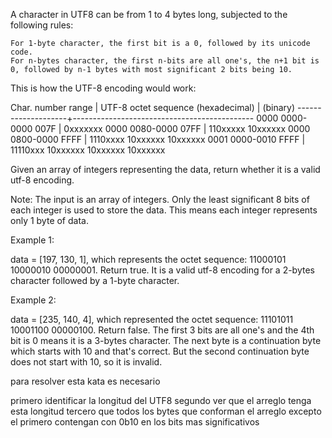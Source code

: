 

A character in UTF8 can be from 1 to 4 bytes long, subjected to the following rules:

    For 1-byte character, the first bit is a 0, followed by its unicode code.
    For n-bytes character, the first n-bits are all one's, the n+1 bit is 0, followed by n-1 bytes with most significant 2 bits being 10.

This is how the UTF-8 encoding would work:

   Char. number range  |        UTF-8 octet sequence        (hexadecimal)    |              (binary)     --------------------+---------------------------------------------     0000 0000-0000 007F | 0xxxxxxx     0000 0080-0000 07FF | 110xxxxx 10xxxxxx     0000 0800-0000 FFFF | 1110xxxx 10xxxxxx 10xxxxxx     0001 0000-0010 FFFF | 11110xxx 10xxxxxx 10xxxxxx 10xxxxxx  

Given an array of integers representing the data, return whether it is a valid utf-8 encoding.

Note:
The input is an array of integers. Only the least significant 8 bits of each integer is used to store the data. This means each integer represents only 1 byte of data.

Example 1:

data = [197, 130, 1], which represents the octet sequence: 11000101 10000010 00000001.    Return true.  It is a valid utf-8 encoding for a 2-bytes character followed by a 1-byte character.  

Example 2:

data = [235, 140, 4], which represented the octet sequence: 11101011 10001100 00000100.    Return false.  The first 3 bits are all one's and the 4th bit is 0 means it is a 3-bytes character.  The next byte is a continuation byte which starts with 10 and that's correct.  But the second continuation byte does not start with 10, so it is invalid.



para resolver esta kata es necesario

primero identificar la longitud del UTF8
segundo ver que el arreglo tenga esta longitud
tercero que todos los bytes que conforman el arreglo excepto el primero contengan con 0b10 en los bits mas significativos
